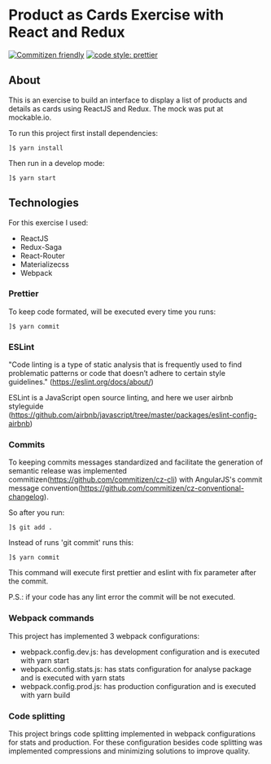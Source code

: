 # Product as Cards Exercise with React and Redux

[![Commitizen friendly](https://img.shields.io/badge/commitizen-friendly-brightgreen.svg)](http://commitizen.github.io/cz-cli/) [![code style: prettier](https://img.shields.io/badge/code_style-prettier-ff69b4.svg?style=flat-square)](https://github.com/prettier/prettier)

## About

This is an exercise to build an interface to display a list of products and details as cards using ReactJS and Redux. The mock was put at mockable.io.

To run this project first install dependencies:

```
]$ yarn install
```

Then run in a develop mode:

```
]$ yarn start
```

## Technologies

For this exercise I used:

 - ReactJS
 - Redux-Saga
 - React-Router
 - Materializecss
 - Webpack

### Prettier

To keep code formated, will be executed every time you runs:

```
]$ yarn commit
```

### ESLint

"Code linting is a type of static analysis that is frequently used to find problematic patterns or code that doesn’t adhere to certain style guidelines."
(https://eslint.org/docs/about/)

ESLint is a JavaScript open source linting, and here we user airbnb styleguide (https://github.com/airbnb/javascript/tree/master/packages/eslint-config-airbnb)

### Commits

To keeping commits messages standardized and facilitate the generation of semantic release was implemented commitizen(https://github.com/commitizen/cz-cli) with AngularJS's commit message convention(https://github.com/commitizen/cz-conventional-changelog).

So after you run:

```
]$ git add .
```

Instead of runs 'git commit' runs this:

```
]$ yarn commit
```

This command will execute first prettier and eslint with fix parameter after the commit.

P.S.: if your code has any lint error the commit will be not executed.


### Webpack commands

This project has implemented 3 webpack configurations:

- webpack.config.dev.js: has development configuration and is executed with yarn start
- webpack.config.stats.js: has stats configuration for analyse package and is executed with yarn stats
- webpack.config.prod.js: has production configuration and is executed with yarn build

### Code splitting

This project brings code splitting implemented in webpack configurations for stats and production. For these configuration besides code splitting was implemented compressions and minimizing solutions to improve quality.


